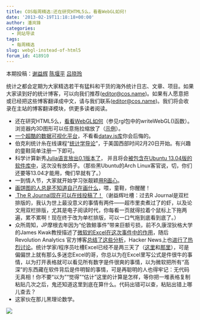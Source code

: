 ```yaml
---
title: COS每周精选:还在研究HTML5么，看看WebGL如何!
date: '2013-02-19T11:18:18+00:00'
author: 潘岚锋
categories:
  - 网站导读
tags:
  - 每周精选
slug: webgl-instead-of-html5
forum_id: 418910
---
```


本期投稿：[谢益辉](http://yihui.name/) [陈堰平](http://yanping.me/cn/) [吕晓玲](http://stat.ruc.edu.cn/a/jiaoxuetuandui/jiaoyanshi/2011/0219/128.html)

统计之都会定期为大家精选若干有猛料和干货的海外统计日志、文章、项目。如果大家读到好的统计博客，可以向我们推荐(editor@cos.name)。如果有人愿意把或已经把这些博客翻译成中文，请与我们联系(editor@cos.name)。我们将会收录在主站的博客翻译模块，供更多读者阅读。


  * 还在研究HTML5么，[看看WebGL如何](http://stackoverflow.com/a/14888870/559676)（参见rgl包中的writeWebGL()函数）。浏览器内3D图形可以任意拖拉缩放了（[示例](https://dl.dropbox.com/u/15335397/misc/webgl-rmd.html)）。<!--more-->
  * [一个超酷的数据可视化平台](http://datavlab.org)，不看看[datav.js库](http://datavlab.org/2012/08/23/3385)你会后悔的。
  * 伯克利统计糸在线课程“[统计学导论](https://www.edx.org/courses/BerkeleyX/Stat2.1x/2013_Spring/about)”，于美国西部时间2月20日开始。有兴趣的童鞋简单注册一下即可。
  * 科学计算新秀[Julia语言放出0.1版本了](http://julialang.org/)， 并且将会[被包含在Ubuntu 13.04版的软件库中](http://packages.ubuntu.com/raring/julia)，这次没有放鸽子。（那些黑Ubuntu的Arch Linux客官说，切，你们还要等13.04才能用，俺们早就有了。）
  * 一到情人节，大家就开始学习张靓颖[用R画心](http://rpubs.com/stevepowell99/valentine)。
  * [画饼图的人总是不知道自己在画什么](http://junkcharts.typepad.com/junk_charts/2013/02/light-entertainment-which-number-is-larger.html)，喂，童鞋，你醒醒！
  * [ The R Journal现在可以在线投稿了！](http://journal.r-project.org/submissions.html)（谢益辉吐槽：过去R Journal是双栏排版的，我认为世上最没意义的事情有两件——超市里卖煮过了的虾，以及论文用双栏排版，尤其是电子阅读时代，你每看一页就得拉着个鼠标上下拖两遍，累不累啊！现在终于改为单栏排版，可以一口气拖到底看到底了。）
  * 众所周知，JP摩根去年因为“伦敦鲸事件”带来巨额亏损，前不久康涅狄格大学的James Kwak教授描述了[微软的Excel在这次事件中的作用](http://baselinescenario.com/2013/02/09/the-importance-of-excel/)，随后 Revolution Analytics 官方博客[总结了这些分析](http://blog.revolutionanalytics.com/2013/02/did-an-excel-error-bring-down-the-london-whale.html)，Hacker News上也[进行了热烈讨论](http://news.ycombinator.com/item?id=5198187)。统计学家/程序员吐槽Excel已经不是两三天了（[这里](http://www.burns-stat.com/documents/tutorials/spreadsheet-addiction/)和[那里](http://pages.stern.nyu.edu/~jsimonof/classes/1305/pdf/excelreg.pdf)），可是偏偏世上就有那么多迷恋Excel的哥，你总以为在Excel里写公式是件很牛的事情，以为打开表格就可以看见所有数字是件很爽的事情，以为微软把所有“高深”的东西藏在软件背后是件明智的事情，可是再聪明的人也得牢记：无代码无真相！你不要“以为”“觉得”“估计”这里的计算是怎样，等你把一堆表格复制粘贴几次之后，鬼还知道这里到底在算什么。代码出错可以查，粘贴出错上哪儿查去？
  * 这家伙在那儿黑理论数学。

![](https://i.imgur.com/HIutBxP.png)
